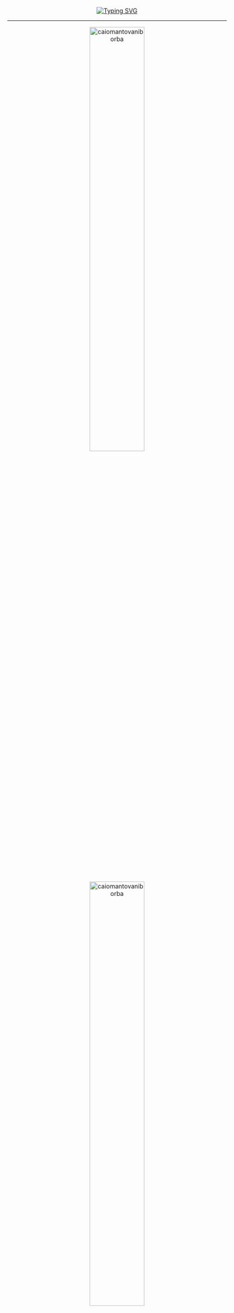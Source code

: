 <p align="center">
<a href="https://git.io/typing-svg"><img src="https://readme-typing-svg.herokuapp.com?font=Roboto&weight=900&size=30&duration=2000&pause=1000&color=FF6E96&center=true&vCenter=true&random=false&width=435&lines=Hi+there+%F0%9F%91%8B;I'm+Caio+Mantovani+Borba+%F0%9F%91%A8%F0%9F%8F%BB%E2%80%8D%F0%9F%92%BB;Front-End+Developer" alt="Typing SVG" /></a>
</p>

 <hr/>

<p align="center"><img width="50%" src="https://github-readme-stats-sigma-five.vercel.app/api?username=caiomantovaniborba&count_private=true&include_all_commits&show_icons=true&theme=dracula" alt="caiomantovaniborba" /></p>

<p align="center"><img width="50%" src="https://github-readme-streak-stats.herokuapp.com/?user=caiomantovaniborba&theme=dracula" alt="caiomantovaniborba" /></p>

<p align="center">
 <img width="50%" src="https://github-readme-stats-sigma-five.vercel.app/api/top-langs/?username=caiomantovaniborba&count_private=true&include_all_commits=true&layout=compact&langs_count=8&hide=html,css&theme=dracula" alt="caiomantovaniborba" />
</p>

<p align="center">
 <img width="50%" src="https://github-readme-activity-graph.vercel.app/graph?username=CaioMantovaniBorba&theme=dracula&hide_border=true&hide_title=false&area=true&custom_title=Total%20contribution%20graph%20in%20all%20repo" alt="caiomantovaniborba">
</p>
